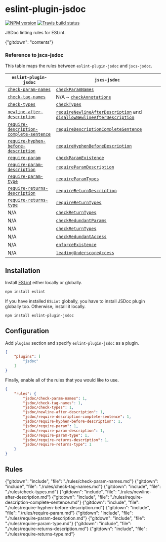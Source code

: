 # eslint-plugin-jsdoc

[![NPM version](http://img.shields.io/npm/v/eslint-plugin-jsdoc.svg?style=flat)](https://www.npmjs.org/package/eslint-plugin-jsdoc)
[![Travis build status](http://img.shields.io/travis/gajus/eslint-plugin-jsdoc/master.svg?style=flat)](https://travis-ci.org/gajus/eslint-plugin-jsdoc)

JSDoc linting rules for ESLint.

{"gitdown": "contents"}

### Reference to jscs-jsdoc

This table maps the rules between `eslint-plugin-jsdoc` and `jscs-jsdoc`.

| `eslint-plugin-jsdoc` | `jscs-jsdoc` |
| --- | --- |
| [`check-param-names`](https://github.com/gajus/eslint-plugin-jsdoc#eslint-plugin-jsdoc-rules-check-param-names) | [`checkParamNames`](https://github.com/jscs-dev/jscs-jsdoc#checkparamnames) |
| [`check-tag-names`](https://github.com/gajus/eslint-plugin-jsdoc#eslint-plugin-jsdoc-rules-check-tag-names) | N/A ~ [`checkAnnotations`](https://github.com/jscs-dev/jscs-jsdoc#checkannotations) |
| [`check-types`](https://github.com/gajus/eslint-plugin-jsdoc#eslint-plugin-jsdoc-rules-check-types) | [`checkTypes`](https://github.com/jscs-dev/jscs-jsdoc#checktypes) |
| [`newline-after-description`](https://github.com/gajus/eslint-plugin-jsdoc#eslint-plugin-jsdoc-rules-newline-after-description) | [`requireNewlineAfterDescription`](https://github.com/jscs-dev/jscs-jsdoc#requirenewlineafterdescription) and [`disallowNewlineAfterDescription`](https://github.com/jscs-dev/jscs-jsdoc#disallownewlineafterdescription) |
| [`require-description-complete-sentence`](https://github.com/gajus/eslint-plugin-jsdoc#eslint-plugin-jsdoc-rules-require-description-complete-sentence) | [`requireDescriptionCompleteSentence`](https://github.com/jscs-dev/jscs-jsdoc#requiredescriptioncompletesentence) |
| [`require-hyphen-before-description`](https://github.com/gajus/eslint-plugin-jsdoc#eslint-plugin-jsdoc-rules-require-hyphen-before-description) | [`requireHyphenBeforeDescription`](https://github.com/jscs-dev/jscs-jsdoc#requirehyphenbeforedescription) |
| [`require-param`](https://github.com/gajus/eslint-plugin-jsdoc#eslint-plugin-jsdoc-rules-require-param) | [`checkParamExistence`](https://github.com/jscs-dev/jscs-jsdoc#checkparamexistence) |
| [`require-param-description`](https://github.com/gajus/eslint-plugin-jsdoc#eslint-plugin-jsdoc-rules-require-param-description) | [`requireParamDescription`](https://github.com/jscs-dev/jscs-jsdoc#requireparamdescription) |
| [`require-param-type`](https://github.com/gajus/eslint-plugin-jsdoc#eslint-plugin-jsdoc-rules-require-param-type) | [`requireParamTypes`](https://github.com/jscs-dev/jscs-jsdoc#requireparamtypes) |
| [`require-returns-description`](https://github.com/gajus/eslint-plugin-jsdoc#eslint-plugin-jsdoc-rules-require-returns-description) | [`requireReturnDescription`](https://github.com/jscs-dev/jscs-jsdoc#requirereturndescription) |
| [`require-returns-type`](https://github.com/gajus/eslint-plugin-jsdoc#eslint-plugin-jsdoc-rules-require-returns-type) | [`requireReturnTypes`](https://github.com/jscs-dev/jscs-jsdoc#requirereturntypes) |
| N/A | [`checkReturnTypes`](https://github.com/jscs-dev/jscs-jsdoc#checkreturntypes) |
| N/A | [`checkRedundantParams`](https://github.com/jscs-dev/jscs-jsdoc#checkredundantparams) |
| N/A | [`checkReturnTypes`](https://github.com/jscs-dev/jscs-jsdoc#checkreturntypes) |
| N/A | [`checkRedundantAccess`](https://github.com/jscs-dev/jscs-jsdoc#checkredundantaccess) |
| N/A | [`enforceExistence`](https://github.com/jscs-dev/jscs-jsdoc#enforceexistence) |
| N/A | [`leadingUnderscoreAccess`](https://github.com/jscs-dev/jscs-jsdoc#leadingunderscoreaccess) |

## Installation

Install [ESLint](https://www.github.com/eslint/eslint) either locally or globally.

```sh
npm install eslint
```

If you have installed `ESLint` globally, you have to install JSDoc plugin globally too. Otherwise, install it locally.

```sh
npm install eslint-plugin-jsdoc
```

## Configuration

Add `plugins` section and specify `eslint-plugin-jsdoc` as a plugin.

```json
{
    "plugins": [
        "jsdoc"
    ]
}
```

Finally, enable all of the rules that you would like to use.

```json
{
    "rules": {
        "jsdoc/check-param-names": 1,
        "jsdoc/check-tag-names": 1,
        "jsdoc/check-types": 1,
        "jsdoc/newline-after-description": 1,
        "jsdoc/require-description-complete-sentence": 1,
        "jsdoc/require-hyphen-before-description": 1,
        "jsdoc/require-param": 1,
        "jsdoc/require-param-description": 1,
        "jsdoc/require-param-type": 1,
        "jsdoc/require-returns-description": 1,
        "jsdoc/require-returns-type": 1
    }
}
```

## Rules

{"gitdown": "include", "file": "./rules/check-param-names.md"}
{"gitdown": "include", "file": "./rules/check-tag-names.md"}
{"gitdown": "include", "file": "./rules/check-types.md"}
{"gitdown": "include", "file": "./rules/newline-after-description.md"}
{"gitdown": "include", "file": "./rules/require-description-complete-sentence.md"}
{"gitdown": "include", "file": "./rules/require-hyphen-before-description.md"}
{"gitdown": "include", "file": "./rules/require-param.md"}
{"gitdown": "include", "file": "./rules/require-param-description.md"}
{"gitdown": "include", "file": "./rules/require-param-type.md"}
{"gitdown": "include", "file": "./rules/require-returns-description.md"}
{"gitdown": "include", "file": "./rules/require-returns-type.md"}
